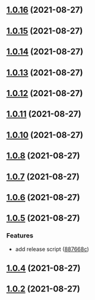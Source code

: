 ## [1.0.16](https://github.com/yubathom/release-based-workflow/compare/v1.0.11...v1.0.16) (2021-08-27)

## [1.0.15](https://github.com/yubathom/release-based-workflow/compare/v1.0.11...v1.0.15) (2021-08-27)

## [1.0.14](https://github.com/yubathom/release-based-workflow/compare/v1.0.11...v1.0.14) (2021-08-27)

## [1.0.13](https://github.com/yubathom/release-based-workflow/compare/v1.0.11...v1.0.13) (2021-08-27)

## [1.0.12](https://github.com/yubathom/release-based-workflow/compare/v1.0.11...v1.0.12) (2021-08-27)

## [1.0.11](https://github.com/yubathom/release-based-workflow/compare/v1.0.10...v1.0.11) (2021-08-27)

## [1.0.10](https://github.com/yubathom/release-based-workflow/compare/v1.0.7...v1.0.10) (2021-08-27)

## [1.0.8](https://github.com/yubathom/release-based-workflow/compare/v1.0.7...v1.0.8) (2021-08-27)

## [1.0.7](https://github.com/yubathom/release-based-workflow/compare/v1.0.6...v1.0.7) (2021-08-27)

## [1.0.6](https://github.com/yubathom/release-based-workflow/compare/v1.0.5...v1.0.6) (2021-08-27)

## [1.0.5](https://github.com/yubathom/release-based-workflow/compare/v1.0.4...v1.0.5) (2021-08-27)

### Features

- add release script ([887668c](https://github.com/yubathom/release-based-workflow/commit/887668c1a631dd462939e6af31a38e704a3951d8))

## [1.0.4](https://github.com/yubathom/release-based-workflow/compare/v1.0.2...v1.0.4) (2021-08-27)

## [1.0.2](https://github.com/yubathom/release-based-workflow/compare/v1.0.1...v1.0.2) (2021-08-27)
